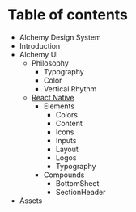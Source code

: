 # Table of contents

* Alchemy Design System
* Introduction
* Alchemy UI
  * Philosophy
    * Typography
    * Color
    * Vertical Rhythm
  * [React Native](alchemy-ui/react-native/README.md)
    * Elements
      * Colors
      * Content
      * Icons
      * Inputs
      * Layout
      * Logos
      * Typography
    * Compounds
      * BottomSheet
      * SectionHeader
* Assets

